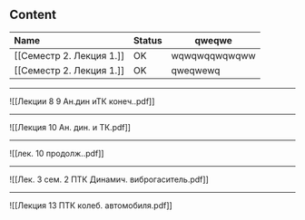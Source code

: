 ## Content

| Name                     | Status | qweqwe        |
| :----------------------- | ------ | ------------- |
| [[Семестр 2. Лекция 1.]] | OK     | wqwqwqqwqwqww |
| [[Семестр 2. Лекция 1.]] | OK     | qweqwewq      |

---
![[Лекции 8 9 Ан.дин иТК конеч..pdf]]

---

![[Лекция 10 Ан. дин. и ТК.pdf]]

---

![[лек. 10 продолж..pdf]]

---

![[Лек. 3 сем. 2 ПТК Динамич. виброгаситель.pdf]]

---

![[Лекция 13 ПТК колеб. автомобиля.pdf]]